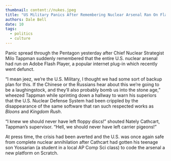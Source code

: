 ```yaml
---
thumbnail: content://nukes.jpeg
title: "US Military Panics After Remembering Nuclear Arsenal Ran On Flash Player"
authors: Dale Bell
date: 10
tags:
  - politics
  - culture
---
```


Panic spread through the Pentagon yesterday after Chief Nuclear Strategist Milo Tappman suddenly remembered that the entire U.S. nuclear arsenal had run on Adobe Flash Player, a popular internet plug-in which recently went defunct.

“I mean jeez, we’re the U.S. Military, I thought we had some sort of backup plan for this. If the Chinese or the Russians hear about this we’re going to be a laughingstock, and they’ll also probably bomb us into the stone age,” wheezed Tappman while sprinting down a hallway to warn his superiors that the U.S. Nuclear Defense System had been crippled by the disappearance of the same software that ran such respected works as *Bloons* and *Kingdom Rush*.

“I knew we should never have left floppy discs!” shouted Nately Cathcart, Tappman’s supervisor. “Hell, we should never have left carrier pigeons!”

At press time, the crisis had been averted and the U.S. was once again safe from complete nuclear annihilation after Cathcart had gotten his teenage son Yossarian (a student in a local AP Comp Sci class) to code the arsenal a new platform on Scratch.
